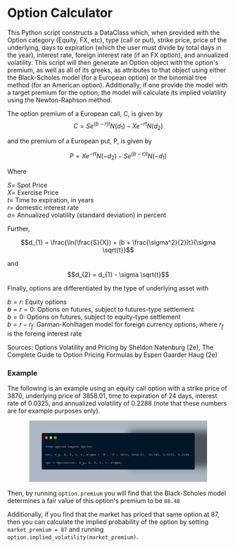 # Option Calculator

This Python script constructs a DataClass which, when provided with the Option category (Equity, FX, etc), type (call or put), strike price, price of the underlying, days to expiration (which the user must divide by total days in the year), interest rate, foreign interest rate (if an FX option), and annualized volatility. This script will then generate an Option object with the option's premium, as well as all of its greeks, as attributes to that object using either the Black-Scholes model (for a European option) or the binomial tree method (for an American option). Additionally, if one provide the model with a target premium for the option, the model will calculate its implied volatility using the Newton-Raphson method.

The option premium of a European call, C, is given by
$$C = S e^{(b - r)t} N(d_{1}) - X e^{-rt} N(d_{2})$$

and the premium of a European put, P, is given by

$$P = X e^{-rt} N(-d_{2}) - S e^{(b-r)t} N(-d_{1})$$

Where

$S =$ Spot Price  
$X =$ Exercise Price  
$t =$ Time to expiration, in years  
$r =$ domestic interest rate  
$\sigma =$ Annualized volatility (standard deviation) in percent  

Further,

$$d_{1} = \frac{\ln(\frac{S}{X}) + (b + \frac{\sigma^2}{2})t}{\sigma \sqrt{t}}$$

and $$d_{2} = d_{1} - \sigma \sqrt{t}$$

Finally, options are differentiated by the type of underlying asset with

$b = r:$ Equity options  
$b = r = 0:$ Options on futures, subject to futures-type settlement  
$b = 0:$ Options on futures, subject to equity-type settlement  
$b = r - r_{f}:$ Garman-Kohlhagen model for foreign currency options, where $r_f$ is the foreing interest rate  

Sources: Options Volatility and Pricing by Sheldon Natenburg (2e), The Complete Guide to Option Pricing Formulas by Espen Gaarder Haug (2e)

### Example

The following is an example using an equity call option with a strike price of 3870, underlying price of 3858.01, time to expiration of 24 days, interest rate of 0.0325, and annualized volatility of 0.2288 (note that these numbers are for example purposes only).

<p align="center">
<img src = "https://raw.githubusercontent.com/ldwhite/BlackScholes/main/options.png" style = "width:80%" />
</p>

Then, by running `option.premium` you will find that the Black-Scholes model determines a fair value of this option's premium to be `88.48`

Additionally, if you find that the market has priced that same option at 87, then you can calculate the implied probability of the option by setting `market_premium = 87` and running `option.implied_volatility(market_premium)`.

